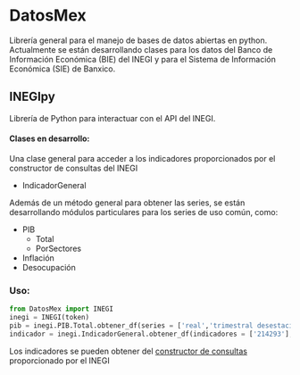 # DatosMex
Librería general para el manejo de bases de datos abiertas en python.
Actualmente se están desarrollando clases para los datos del Banco de Información Económica (BIE) del INEGI y para el Sistema de Información Económica (SIE) de Banxico.

## INEGIpy
Librería de Python para interactuar con el API del INEGI.

#### Clases en desarrollo:
Una clase general para acceder a los indicadores proporcionados por el constructor de consultas del INEGI
* IndicadorGeneral

Además de un método general para obtener las series, se están desarrollando módulos particulares para los series de uso común, como:

* PIB
  * Total
  * PorSectores
* Inflación
* Desocupación

### Uso:
```python
from DatosMex import INEGI
inegi = INEGI(token)
pib = inegi.PIB.Total.obtener_df(series = ['real','trimestral desestacionalizada'], inicio = '2000', fin = '2019')
indicador = inegi.IndicadorGeneral.obtener_df(indicadores = ['214293'], bancos = ['BIE']) 
```
Los indicadores se pueden obtener del [constructor de consultas](https://www.inegi.org.mx/servicios/api_indicadores.html) proporcionado por el INEGI 


